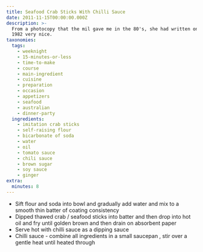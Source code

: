 ```yaml
---
title: Seafood Crab Sticks With Chilli Sauce
date: 2011-11-15T00:00:00.000Z
description: >-
  From a photocopy that the mil gave me in the 80's, she had written on it april
  1982 very nice.
taxonomies:
  tags:
    - weeknight
    - 15-minutes-or-less
    - time-to-make
    - course
    - main-ingredient
    - cuisine
    - preparation
    - occasion
    - appetizers
    - seafood
    - australian
    - dinner-party
  ingredients:
    - imitation crab sticks
    - self-raising flour
    - bicarbonate of soda
    - water
    - oil
    - tomato sauce
    - chili sauce
    - brown sugar
    - soy sauce
    - ginger
extra:
  minutes: 8
---
```

 - Sift flour and soda into bowl and gradually add water and mix to a smooth thin batter of coating consistency
 - Dipped thawed crab / seafood sticks into batter and then drop into hot oil and fry until golden brown and then drain on absorbent paper
 - Serve hot with chilli sauce as a dipping sauce
 - Chilli sauce - combine all ingredients in a small saucepan , stir over a gentle heat until heated through
